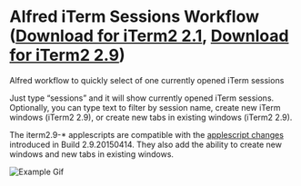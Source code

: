 # Alfred iTerm Sessions Workflow ([Download for iTerm2 2.1], [Download for iTerm2 2.9])
Alfred workflow to quickly select of one currently opened iTerm sessions

Just type “sessions” and it will show currently opened iTerm sessions. 
Optionally, you can type text to filter by session name, create new iTerm windows (iTerm2 2.9), or create new tabs in existing windows (iTerm2 2.9).

The iterm2.9-* applescripts are compatible with the [applescript changes](https://iterm2.com/applescript.html) introduced in Build 2.9.20150414.  They also add the ability to create new windows and new tabs in existing windows.

![Example Gif](https://cloud.githubusercontent.com/assets/3857155/7489394/8920240e-f3d6-11e4-858b-e01216bb599a.gif)

[Download for iTerm2 2.1]: https://github.com/madvas/alfred-iterm-sessions/raw/master/alfred-iterm-sessions.alfredworkflow
[Download for iTerm2 2.9]: https://github.com/joewongvt/alfred-iterm-sessions/raw/master/alfred-iterm2.9-sessions.alfredworkflow
